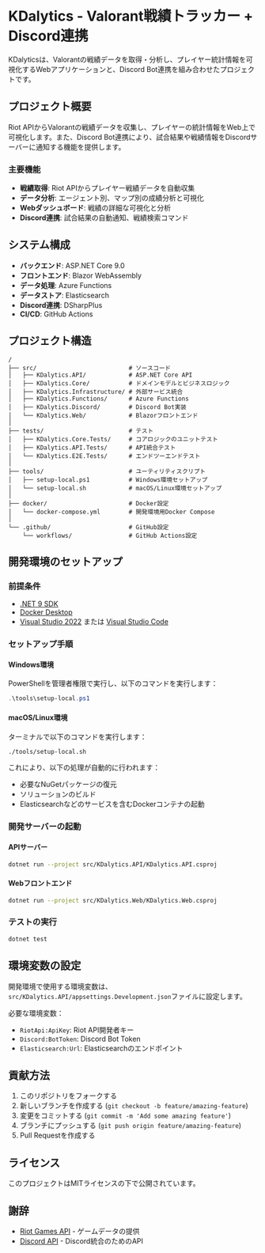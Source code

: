 # KDalytics - Valorant戦績トラッカー + Discord連携

KDalyticsは、Valorantの戦績データを取得・分析し、プレイヤー統計情報を可視化するWebアプリケーションと、Discord Bot連携を組み合わせたプロジェクトです。

## プロジェクト概要

Riot APIからValorantの戦績データを収集し、プレイヤーの統計情報をWeb上で可視化します。また、Discord Bot連携により、試合結果や戦績情報をDiscordサーバーに通知する機能を提供します。

### 主要機能

- **戦績取得**: Riot APIからプレイヤー戦績データを自動収集
- **データ分析**: エージェント別、マップ別の成績分析と可視化
- **Webダッシュボード**: 戦績の詳細な可視化と分析
- **Discord連携**: 試合結果の自動通知、戦績検索コマンド

## システム構成

- **バックエンド**: ASP.NET Core 9.0
- **フロントエンド**: Blazor WebAssembly
- **データ処理**: Azure Functions
- **データストア**: Elasticsearch
- **Discord連携**: DSharpPlus
- **CI/CD**: GitHub Actions

## プロジェクト構造

```
/
├── src/                          # ソースコード
│   ├── KDalytics.API/            # ASP.NET Core API
│   ├── KDalytics.Core/           # ドメインモデルとビジネスロジック
│   ├── KDalytics.Infrastructure/ # 外部サービス統合
│   ├── KDalytics.Functions/      # Azure Functions
│   ├── KDalytics.Discord/        # Discord Bot実装
│   └── KDalytics.Web/            # Blazorフロントエンド
│
├── tests/                        # テスト
│   ├── KDalytics.Core.Tests/     # コアロジックのユニットテスト
│   ├── KDalytics.API.Tests/      # API統合テスト
│   └── KDalytics.E2E.Tests/      # エンドツーエンドテスト
│
├── tools/                        # ユーティリティスクリプト
│   ├── setup-local.ps1           # Windows環境セットアップ
│   └── setup-local.sh            # macOS/Linux環境セットアップ
│
├── docker/                       # Docker設定
│   └── docker-compose.yml        # 開発環境用Docker Compose
│
└── .github/                      # GitHub設定
    └── workflows/                # GitHub Actions設定
```

## 開発環境のセットアップ

### 前提条件

- [.NET 9 SDK](https://dotnet.microsoft.com/download)
- [Docker Desktop](https://www.docker.com/products/docker-desktop)
- [Visual Studio 2022](https://visualstudio.microsoft.com/) または [Visual Studio Code](https://code.visualstudio.com/)

### セットアップ手順

#### Windows環境

PowerShellを管理者権限で実行し、以下のコマンドを実行します：

```powershell
.\tools\setup-local.ps1
```

#### macOS/Linux環境

ターミナルで以下のコマンドを実行します：

```bash
./tools/setup-local.sh
```

これにより、以下の処理が自動的に行われます：
- 必要なNuGetパッケージの復元
- ソリューションのビルド
- Elasticsearchなどのサービスを含むDockerコンテナの起動

### 開発サーバーの起動

#### APIサーバー

```bash
dotnet run --project src/KDalytics.API/KDalytics.API.csproj
```

#### Webフロントエンド

```bash
dotnet run --project src/KDalytics.Web/KDalytics.Web.csproj
```

### テストの実行

```bash
dotnet test
```

## 環境変数の設定

開発環境で使用する環境変数は、`src/KDalytics.API/appsettings.Development.json`ファイルに設定します。

必要な環境変数：
- `RiotApi:ApiKey`: Riot API開発者キー
- `Discord:BotToken`: Discord Bot Token
- `Elasticsearch:Url`: Elasticsearchのエンドポイント

## 貢献方法

1. このリポジトリをフォークする
2. 新しいブランチを作成する (`git checkout -b feature/amazing-feature`)
3. 変更をコミットする (`git commit -m 'Add some amazing feature'`)
4. ブランチにプッシュする (`git push origin feature/amazing-feature`)
5. Pull Requestを作成する

## ライセンス

このプロジェクトはMITライセンスの下で公開されています。

## 謝辞

- [Riot Games API](https://developer.riotgames.com/) - ゲームデータの提供
- [Discord API](https://discord.com/developers/docs/intro) - Discord統合のためのAPI